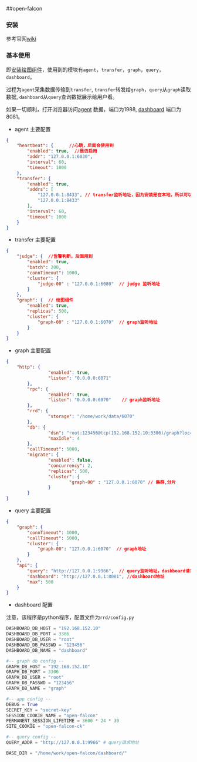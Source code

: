 ##open-falcon

### 安装

参考官网[wiki](http://book.open-falcon.org/zh/quick_install/prepare.html)

### 基本使用

即[安装绘图组件](http://book.open-falcon.org/zh/quick_install/graph_components.html)，使用到的模块有`agent`，`transfer`，`graph`，`query`，`dashboard`。

过程为`agent`采集数据传输到`transfer`, `transfer`转发给`graph`，`query`从`graph`读取数据, `dashboard`从`query`查询数据展示给用户看。

如果一切顺利，打开浏览器访问[agent](http://127.0.0.1:1988) 数据，端口为1988, [dashboard](http://127.0.0.1:8081) 端口为8081。

- agent 主要配置

```json
{
    "heartbeat": {		//心跳，后面会使用到
        "enabled": true,  //是否启用
        "addr": "127.0.0.1:6030",
        "interval": 60,
        "timeout": 1000
    },
    "transfer": {
        "enabled": true,
        "addrs": [
            "127.0.0.1:8433", // transfer监听地址，因为安装是在本地，所以可以是127.0.0.1
			"127.0.0.1:8433"
        ],
        "interval": 60,
        "timeout": 1000
    }
}
```

- transfer 主要配置

```json
{
	"judge": {  //告警判断，后面用到
        "enabled": true,
        "batch": 200,
        "connTimeout": 1000,
        "cluster": {
            "judge-00" : "127.0.0.1:6080"  // judge 监听地址
        }
    },  
    "graph": {  // 绘图组件
        "enabled": true,
        "replicas": 500,
        "cluster": {
            "graph-00" : "127.0.0.1:6070"  // graph监听地址
        }
    }
}
```

- graph 主要配置

```json
{
	"http": {
                "enabled": true,
                "listen": "0.0.0.0:6071"
        },
        "rpc": {
                "enabled": true,
                "listen": "0.0.0.0:6070"	// graph监听地址
        },
        "rrd": {
                "storage": "/home/work/data/6070"
        },
        "db": {
                "dsn": "root:123456@tcp(192.168.152.10:3306)/graph?loc=Local&parseTime=true", // 数据库连接
                "maxIdle": 4
        },
        "callTimeout": 5000,
        "migrate": {
                "enabled": false,
                "concurrency": 2,
                "replicas": 500,
                "cluster": {
                        "graph-00" : "127.0.0.1:6070" // 集群,分片
                }
        }
}
```

- query 主要配置

```json
{
	"graph": {
        "connTimeout": 1000,
        "callTimeout": 5000,
        "cluster": {
            "graph-00": "127.0.0.1:6070"  // graph地址
        }
    },
    "api": {
        "query": "http://127.0.0.1:9966",  // query监听地址，dashboard请求访问的地址
        "dashboard": "http://127.0.0.1:8081", //dashboard地址
        "max": 500
    }
}
```

- dashboard 配置

注意，该程序是python程序，配置文件为`rrd/config.py`

```python
DASHBOARD_DB_HOST = "192.168.152.10"
DASHBOARD_DB_PORT = 3306
DASHBOARD_DB_USER = "root"
DASHBOARD_DB_PASSWD = "123456"
DASHBOARD_DB_NAME = "dashboard"

#-- graph db config --
GRAPH_DB_HOST = "192.168.152.10"
GRAPH_DB_PORT = 3306
GRAPH_DB_USER = "root"
GRAPH_DB_PASSWD = "123456"
GRAPH_DB_NAME = "graph"

#-- app config --
DEBUG = True
SECRET_KEY = "secret-key"
SESSION_COOKIE_NAME = "open-falcon"
PERMANENT_SESSION_LIFETIME = 3600 * 24 * 30
SITE_COOKIE = "open-falcon-ck"

#-- query config --
QUERY_ADDR = "http://127.0.0.1:9966" # query请求地址

BASE_DIR = "/home/work/open-falcon/dashboard/"
```